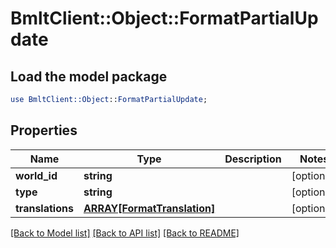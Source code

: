 # BmltClient::Object::FormatPartialUpdate

## Load the model package
```perl
use BmltClient::Object::FormatPartialUpdate;
```

## Properties
Name | Type | Description | Notes
------------ | ------------- | ------------- | -------------
**world_id** | **string** |  | [optional] 
**type** | **string** |  | [optional] 
**translations** | [**ARRAY[FormatTranslation]**](FormatTranslation.md) |  | [optional] 

[[Back to Model list]](../README.md#documentation-for-models) [[Back to API list]](../README.md#documentation-for-api-endpoints) [[Back to README]](../README.md)


